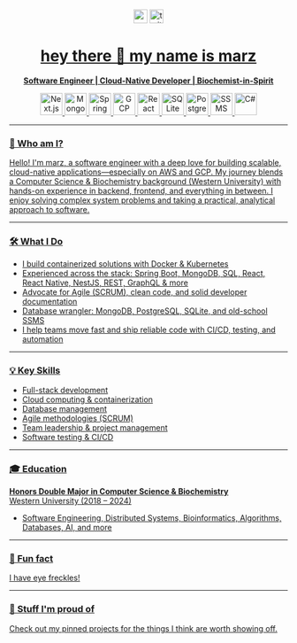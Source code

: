 

###

<div align="center">
   <a href="https://www.youtube.com/@amarzbar_"><img src="https://img.shields.io/static/v1?message=Youtube&logo=youtube&label=&color=FF0000&logoColor=white&labelColor=&style=for-the-badge" height="25" alt="youtube logo"  /></a>
   <a href="https://www.twitter.com/@amarzbar_"><img src="https://img.shields.io/static/v1?message=Twitter&logo=twitter&label=&color=1DA1F2&logoColor=white&labelColor=&style=for-the-badge" height="25" alt="twitter logo"  />
</div>

###

###

<h1 align="center">hey there 👋 my name is marz</h1>


<p align="center">
  <b>Software Engineer | Cloud-Native Developer | Biochemist-in-Spirit</b>
</p>

<p align="center">
  <!-- Tech stack icons -->
  <img src="https://cdn.jsdelivr.net/gh/devicons/devicon/icons/nextjs/nextjs-original.svg" alt="Next.js" width="40" height="40"/>
  <img src="https://cdn.jsdelivr.net/gh/devicons/devicon/icons/mongodb/mongodb-original.svg" alt="MongoDB" width="40" height="40"/>
  <img src="https://cdn.jsdelivr.net/gh/devicons/devicon/icons/spring/spring-original.svg" alt="Spring" width="40" height="40"/>
  <img src="https://cdn.jsdelivr.net/gh/devicons/devicon/icons/googlecloud/googlecloud-original.svg" alt="GCP" width="40" height="40"/>
  <img src="https://cdn.jsdelivr.net/gh/devicons/devicon/icons/react/react-original.svg" alt="React Native" width="40" height="40"/>
  <img src="https://cdn.jsdelivr.net/gh/devicons/devicon/icons/sqlite/sqlite-original.svg" alt="SQLite" width="40" height="40"/>
  <img src="https://cdn.jsdelivr.net/gh/devicons/devicon/icons/postgresql/postgresql-original.svg" alt="Postgres" width="40" height="40"/>
  <img src="https://img.icons8.com/color/48/000000/microsoft-sql-server.png" alt="SSMS" width="40" height="40"/>
  <img src="https://cdn.jsdelivr.net/gh/devicons/devicon/icons/csharp/csharp-original.svg" alt="C#" width="40" height="40"/>
</p>

---

### 👋 Who am I?

Hello! I'm marz, a software engineer with a deep love for building scalable, cloud-native applications—especially on AWS and GCP. My journey blends a Computer Science & Biochemistry background (Western University) with hands-on experience in backend, frontend, and everything in between. I enjoy solving complex system problems and taking a practical, analytical approach to software.

---

### 🛠️ What I Do

- I build containerized solutions with Docker & Kubernetes
- Experienced across the stack: Spring Boot, MongoDB, SQL, React, React Native, NestJS, REST, GraphQL & more
- Advocate for Agile (SCRUM), clean code, and solid developer documentation
- Database wrangler: MongoDB, PostgreSQL, SQLite, and old-school SSMS
- I help teams move fast and ship reliable code with CI/CD, testing, and automation

---

### 💡 Key Skills

- Full-stack development
- Cloud computing & containerization
- Database management
- Agile methodologies (SCRUM)
- Team leadership & project management
- Software testing & CI/CD

---

### 🎓 Education

**Honors Double Major in Computer Science & Biochemistry**
<br>
Western University (2018 – 2024)

- Software Engineering, Distributed Systems, Bioinformatics, Algorithms, Databases, AI, and more

---

### 👀 Fun fact

I have eye freckles!

---

### 🚀 Stuff I'm proud of

Check out my pinned projects for the things I think are worth showing off.


